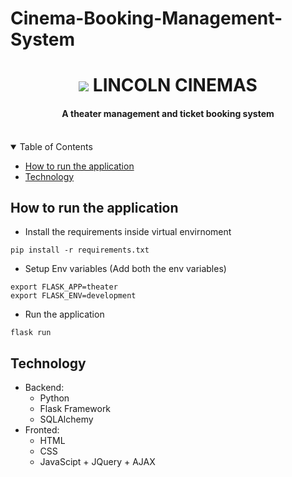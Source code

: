 # Cinema-Booking-Management-System
<h1 align="center">
  <img src="theater/static/icon.ico"/> 
  LINCOLN CINEMAS
</h1>
<h4 align="center">A theater management and ticket booking system</h5>

<br>
<details open="open">
  <summary>Table of Contents</summary>
  <ul>
    <li><a href="#how-to-run-the-application">How to run the application</a></li>
    <li><a href="#technology">Technology</a></li>
  </ul>
</details>

## How to run the application
- Install the requirements inside virtual envirnoment
```
pip install -r requirements.txt
```

- Setup Env variables (Add both the env variables)
```
export FLASK_APP=theater
export FLASK_ENV=development
```

- Run the application

```
flask run
```

## Technology
- Backend:
  * Python
  * Flask Framework
  * SQLAlchemy
- Fronted:
  * HTML
  * CSS
  * JavaScipt + JQuery + AJAX
